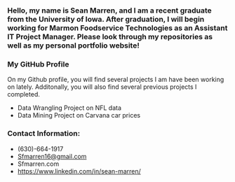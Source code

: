 ### Hello, my name is Sean Marren, and I am a recent graduate from the University of Iowa. After graduation, I will begin working for Marmon Foodservice Technologies as an Assistant IT Project Manager. Please look through my repositories as well as my personal portfolio website!

### My GitHub Profile
On my Github profile, you will find several projects I am have been working on lately. Additonally, you will also find several previous projects I completed.
- Data Wrangling Project on NFL data
- Data Mining Project on Carvana car prices

### Contact Information:
- (630)-664-1917
- Sfmarren16@gmail.com
- Sfmarren.com
- https://www.linkedin.com/in/sean-marren/
<!--
**sfmarren/sfmarren** is a ✨ _special_ ✨ repository because its `README.md` (this file) appears on your GitHub profile.

Here are some ideas to get you started:

- 🔭 I’m currently working on ...
- 🌱 I’m currently learning ...
- 👯 I’m looking to collaborate on ...
- 🤔 I’m looking for help with ...
- 💬 Ask me about ...
- 📫 How to reach me: ...
- 😄 Pronouns: ...
- ⚡ Fun fact: ...
-->
